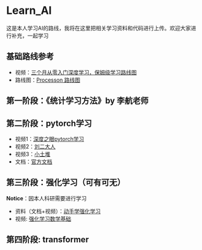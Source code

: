 # Learn_AI
 这是本人学习AI的路线，我将在这里把相关学习资料和代码进行上传。欢迎大家进行补充，一起学习


## 基础路线参考
* 视频：[三个月从零入门深度学习，保姆级学习路线图](https://www.bilibili.com/video/BV1yg411K72z/?share_source=copy_web&vd_source=a1ffec068250da5848b9cace6cbe7870)
* 路线图：[Processon 路线图](https://www.processon.com/v/655f36a06ee7100a92a0353c)

## 第一阶段：《统计学习方法》by 李航老师

## 第二阶段：pytorch学习
* 视频1：[深度之眼pytorch学习](https://www.bilibili.com/video/BV1zS4y1n7Eq/?spm_id_from=333.337.search-card.all.click&vd_source=7c6331529905f510653a7c04e37bd902)
* 视频2：[刘二大人](https://www.bilibili.com/video/BV1Y7411d7Ys/?p=4&spm_id_from=pageDriver&vd_source=7c6331529905f510653a7c04e37bd902)
* 视频3：[小土堆](https://www.bilibili.com/video/BV1hE411t7RN/?spm_id_from=333.337.search-card.all.click&vd_source=7c6331529905f510653a7c04e37bd902)
* 文档：[官方文档](https://pytorch.org/docs/stable/index.html)

## 第三阶段：强化学习（可有可无）
**Notice**：因本人科研需要进行学习
* 资料（文档+视频）：[动手学强化学习](https://hrl.boyuai.com/)
* 视频: [强化学习数学基础](https://www.bilibili.com/video/BV1sd4y167NS/?p=7&share_source=copy_web&vd_source=a1ffec068250da5848b9cace6cbe7870)

## 第四阶段: transformer
